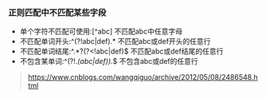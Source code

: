 ### 正则匹配中不匹配某些字段

* 单个字符不匹配可使用:[^abc] 不匹配abc中任意字母
* 不匹配单词开头:^(?!abc|def).* 不匹配abc或def开头的任意行
* 不匹配单词结尾:^.*?(?<!abc|def)$ 不匹配abc或def结尾的任意行
* 不包含某单词:^(?!.*(abc|def)).*$ 不包含abc或def的任意行

> https://www.cnblogs.com/wangqiguo/archive/2012/05/08/2486548.html

